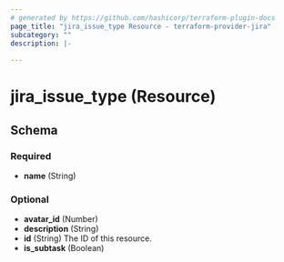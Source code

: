 ```yaml
---
# generated by https://github.com/hashicorp/terraform-plugin-docs
page_title: "jira_issue_type Resource - terraform-provider-jira"
subcategory: ""
description: |-
  
---
```


# jira_issue_type (Resource)





<!-- schema generated by tfplugindocs -->
## Schema

### Required

- **name** (String)

### Optional

- **avatar_id** (Number)
- **description** (String)
- **id** (String) The ID of this resource.
- **is_subtask** (Boolean)


